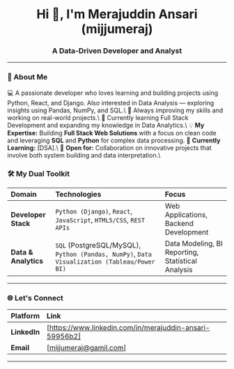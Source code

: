 

<h1 align="center">Hi 👋, I'm Merajuddin Ansari (mijjumeraj)</h1>
<h3 align="center">A Data-Driven Developer and Analyst</h3>

---

### 🚀 About Me




💻 A passionate developer who loves learning and building projects using Python, React, and Django. Also interested in Data Analysis — exploring insights using Pandas, NumPy, and SQL.\\
🚀 Always improving my skills and working on real-world projects.\\
🌱 Currently learning Full Stack Development and expanding my knowledge in Data Analytics.\\
💡 **My Expertise:** Building **Full Stack Web Solutions** with a focus on clean code and leveraging **SQL** and **Python** for complex data processing. 🌱 **Currently Learning:** [DSA].\\
🤝 **Open for:** Collaboration on innovative projects that involve both system building and data interpretation.\\

### 🛠️ My Dual Toolkit

| Domain | Technologies | Focus |
| :--- | :--- | :--- |
| **Developer Stack** | `Python (Django)`, `React`, `JavaScript`, `HTML5/CSS`, `REST APIs` | Web Applications, Backend Development |
| **Data & Analytics** | `SQL` (PostgreSQL/MySQL), `Python (Pandas, NumPy)`, `Data Visualization (Tableau/Power BI)` | Data Modeling, BI Reporting, Statistical Analysis |

---

### 🌐 Let's Connect

| Platform | Link |
| :--- | :--- |
| **LinkedIn** | [https://www.linkedin.com/in/merajuddin-ansari-59956b2] |
| **Email** | [mijjumeraj@gamil.com] |


---
